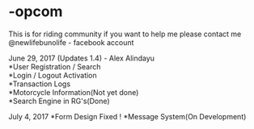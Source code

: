 # -opcom
This is for riding community 
if you want to help me please contact me @newlifebunolife - facebook account

June 29, 2017 (Updates 1.4) - Alex Alindayu <br />
*User Registration / Search<br />
*Login / Logout Activation<br />
*Transaction Logs<br />
*Motorcycle Information(Not yet done)<br />
*Search Engine in RG's(Done)



July 4, 2017
*Form Design Fixed !
*Message System(On Development)

